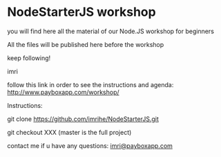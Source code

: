 NodeStarterJS workshop
======================

you will find here all the material of our Node.JS workshop for beginners

All the files will be published here before the workshop

keep following!

imri


follow this link in order to see the instructions and agenda: http://www.payboxapp.com/workshop/

Instructions:

git clone https://github.com/imrihe/NodeStarterJS.git

git checkout XXX  (master is the full project)



contact me if u have any questions: imri@payboxapp.com
